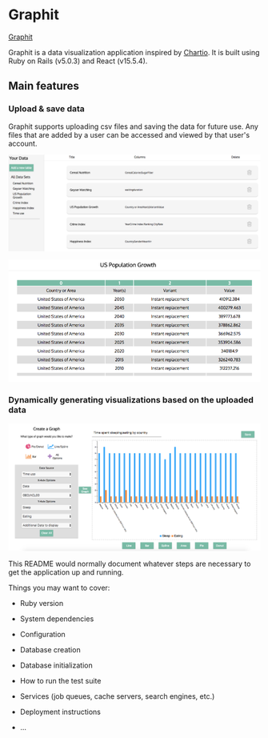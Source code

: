 # Graphit

[Graphit][heroku]

[heroku]:https://ancient-taiga-42028.herokuapp.com/#/

Graphit is a data visualization application inspired by [Chartio][chartio]. It is built using Ruby on Rails (v5.0.3) and React (v15.5.4).

[chartio]:https://chartio.com/

## Main features

### Upload & save data
  Graphit supports uploading csv files and saving the data for future use. Any files that are added by a user can be accessed and viewed by that user's account.

  ![viewing data](https://github.com/acmeff/graphit/blob/master/graphit/docs/screenshots/table-index.png "All data for a user")

  ![viewing data set](https://github.com/acmeff/graphit/blob/master/graphit/docs/screenshots/table-detail.png "Viewing single data table")


### Dynamically generating visualizations based on the uploaded data
![create graph](https://github.com/acmeff/graphit/blob/master/graphit/docs/screenshots/create-graph.png "Creating a new graph based on user's data set")


This README would normally document whatever steps are necessary to get the
application up and running.

Things you may want to cover:

* Ruby version

* System dependencies

* Configuration

* Database creation

* Database initialization

* How to run the test suite

* Services (job queues, cache servers, search engines, etc.)

* Deployment instructions

* ...

